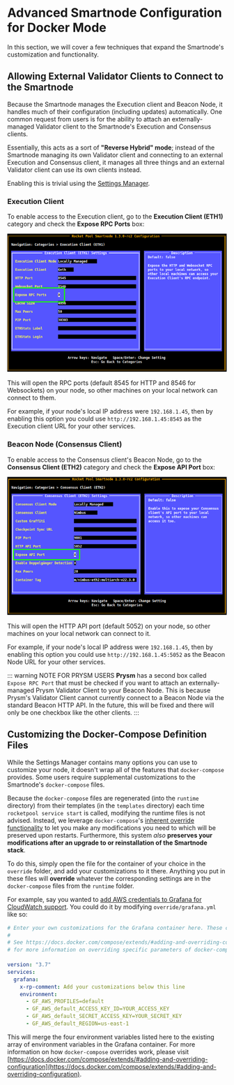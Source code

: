 # Advanced Smartnode Configuration for Docker Mode

In this section, we will cover a few techniques that expand the Smartnode's customization and functionality.


## Allowing External Validator Clients to Connect to the Smartnode

Because the Smartnode manages the Execution client and Beacon Node, it handles much of their configuration (including updates) automatically.
One common request from users is for the ability to attach an externally-managed Validator client to the Smartnode's Execution and Consensus clients.

Essentially, this acts as a sort of **"Reverse Hybrid" mode**; instead of the Smartnode managing its own Validator client and connecting to an external Execution and Consensus client, it manages all three things and an external Validator client can use its own clients instead.

Enabling this is trivial using the [Settings Manager](./config-docker.md#configuring-via-the-settings-manager).


### Execution Client

To enable access to the Execution client, go to the **Execution Client (ETH1)** category and check the **Expose RPC Ports** box:

<center>

![](./images/tui-ec-expose-ports.png)

</center>

This will open the RPC ports (default 8545 for HTTP and 8546 for Websockets) on your node, so other machines on your local network can connect to them.

For example, if your node's local IP address were `192.168.1.45`, then by enabling this option you could use `http://192.168.1.45:8545` as the Execution client URL for your other services.


### Beacon Node (Consensus Client)

To enable access to the Consensus client's Beacon Node, go to the **Consensus Client (ETH2)** category and check the **Expose API Port** box:

<center>

![](./images/tui-cc-expose-ports.png)

</center>

This will open the HTTP API port (default 5052) on your node, so other machines on your local network can connect to it.

For example, if your node's local IP address were `192.168.1.45`, then by enabling this option you could use `http://192.168.1.45:5052` as the Beacon Node URL for your other services.

::: warning NOTE FOR PRYSM USERS
**Prysm** has a second box called `Expose RPC Port` that must be checked if you want to attach an externally-managed Prysm Validator Client to your Beacon Node.
This is because Prysm's Validator Client cannot currently connect to a Beacon Node via the standard Beacon HTTP API.
In the future, this will be fixed and there will only be one checkbox like the other clients.
::: 


## Customizing the Docker-Compose Definition Files

While the Settings Manager contains many options you can use to customize your node, it doesn't wrap all of the features that `docker-compose` provides.
Some users require supplemental customizations to the Smartnode's `docker-compose` files.

Because the `docker-compose` files are regenerated (into the `runtime` directory) from their templates (in the `templates` directory) each time `rocketpool service start` is called, modifying the runtime files is not advised.
Instead, we leverage `docker-compose`'s [inherent override functionality](https://docs.docker.com/compose/extends/#adding-and-overriding-configuration) to let you make any modifications you need to which will be preserved upon restarts.
Furthermore, this system *also* **preserves your modifications after an upgrade to or reinstallation of the Smartnode stack**.

To do this, simply open the file for the container of your choice in the `override` folder, and add your customizations to it there.
Anything you put in these files will **override** whatever the corresponding settings are in the `docker-compose` files from the `runtime` folder.

For example, say you wanted to [add AWS credentials to Grafana for CloudWatch support](https://grafana.com/docs/grafana/latest/administration/configure-docker/#configure-aws-credentials-for-cloudwatch-support).
You could do it by modifying `override/grafana.yml` like so:

```yaml
# Enter your own customizations for the Grafana container here. These changes will persist after upgrades, so you only need to do them once.
# 
# See https://docs.docker.com/compose/extends/#adding-and-overriding-configuration
# for more information on overriding specific parameters of docker-compose files.

version: "3.7"
services:
  grafana:
    x-rp-comment: Add your customizations below this line
    environment:
      - GF_AWS_PROFILES=default
      - GF_AWS_default_ACCESS_KEY_ID=YOUR_ACCESS_KEY
      - GF_AWS_default_SECRET_ACCESS_KEY=YOUR_SECRET_KEY
      - GF_AWS_default_REGION=us-east-1
```

This will merge the four environment variables listed here to the existing array of environment variables in the Grafana container.
For more information on how `docker-compose` overrides work, please visit [https://docs.docker.com/compose/extends/#adding-and-overriding-configuration](https://docs.docker.com/compose/extends/#adding-and-overriding-configuration).